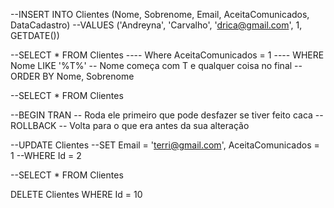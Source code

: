 --INSERT INTO Clientes (Nome, Sobrenome, Email, AceitaComunicados, DataCadastro)
--VALUES ('Andreyna', 'Carvalho', 'drica@gmail.com', 1, GETDATE())

--SELECT * FROM Clientes
---- Where AceitaComunicados = 1
---- WHERE Nome LIKE '%T%' -- Nome começa com T e qualquer coisa no final 
--ORDER BY Nome, Sobrenome

--SELECT * FROM Clientes

--BEGIN TRAN -- Roda ele primeiro que pode desfazer se tiver feito caca
--ROLLBACK -- Volta para o que era antes da sua alteração

--UPDATE Clientes
--SET Email = 'terri@gmail.com', AceitaComunicados = 1
--WHERE Id = 2

--SELECT * FROM Clientes

DELETE Clientes
WHERE Id = 10